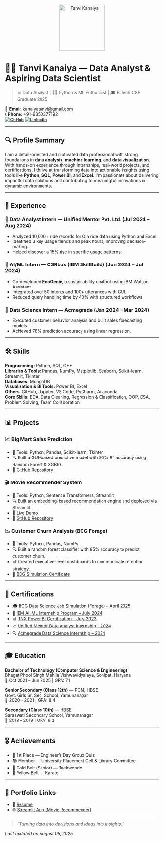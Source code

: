 <!-- Banner or Profile Image (optional, can be uploaded to repo and linked here) -->
<p align="center">
  <img src="https://avatars.githubusercontent.com/u/000000000?v=4" width="150" height="150" alt="Tanvi Kanaiya" />
</p>

# 👩‍💻 Tanvi Kanaiya — Data Analyst & Aspiring Data Scientist  
> 📊 Data Analyst | 👩‍💻 Python & ML Enthusiast | 🎓 B.Tech CSE Graduate 2025

📧 **Email**: [kanaiyatanvi@gmail.com](mailto:kanaiyatanvi@gmail.com)  
📞 **Phone**: +91-9350377192  
[![GitHub](https://img.shields.io/badge/GitHub-100000?logo=github&style=flat-square)](https://github.com/Tanvikanaiya)
[![LinkedIn](https://img.shields.io/badge/LinkedIn-blue?logo=linkedin&style=flat-square)](https://www.linkedin.com/in/tanvi-kanaiya-a66b9a24a/)

---

## 🔍 Profile Summary

I am a detail-oriented and motivated data professional with strong foundations in **data analysis**, **machine learning**, and **data visualization**. With hands-on experience through internships, real-world projects, and certifications, I thrive at transforming data into actionable insights using tools like **Python**, **SQL**, **Power BI**, and **Excel**. I'm passionate about delivering impactful data solutions and contributing to meaningful innovations in dynamic environments.

---

## 💼 Experience

### 🔹 Data Analyst Intern — Unified Mentor Pvt. Ltd. (Jul 2024 – Aug 2024)
- Analyzed 10,000+ ride records for Ola ride data using Python and Excel.
- Identified 3 key usage trends and peak hours, improving decision-making.
- Helped discover a 15% rise in specific usage patterns.

### 🔹 AI/ML Intern — CSRbox (IBM SkillBuild) (Jun 2024 – Jul 2024)
- Co-developed **EcoGenie**, a sustainability chatbot using IBM Watson Assistant.
- Integrated over 50 intents and 100+ utterances with GUI.
- Reduced query handling time by 40% with structured workflows.

### 🔹 Data Science Intern — Acmegrade (Jan 2024 – Mar 2024)
- Executed customer behavior analysis and built sales forecasting models.
- Achieved 78% prediction accuracy using linear regression.

---

## 🛠️ Skills

**Programming:** Python, SQL, C++  
**Libraries & Tools:** Pandas, NumPy, Matplotlib, Seaborn, Scikit-learn, Streamlit, Tkinter  
**Databases:** MongoDB  
**Visualization & BI Tools:** Power BI, Excel  
**Others:** GitHub, Jupyter, VS Code, PyCharm, Anaconda  
**Core Skills:** EDA, Data Cleaning, Regression & Classification, OOP, DSA, Problem Solving, Team Collaboration

---

## 📊 Projects

### 📈 Big Mart Sales Prediction
- 📌 Tools: Python, Pandas, Scikit-learn, Tkinter  
- 🔍 Built a GUI-based predictive model with 90% R² accuracy using Random Forest & XGBRF.  
- 🔗 [GitHub Repository](https://github.com/Tanvikanaiya/BigMart-Sales-Prediction)

### 🎬 Movie Recommender System
- 📌 Tools: Python, Sentence Transformers, Streamlit  
- 🔍 Built an embedding-based recommendation engine and deployed via Streamlit.  
- 🔗 [Live Demo](https://moviereccomendationapp-3qp4wlswo68qjkacdhjhcf.streamlit.app/)  
- 🔗 [GitHub Repository](https://github.com/Tanvikanaiya/Movie-Recommendation-System)

### 📉 Customer Churn Analysis (BCG Forage)
- 📌 Tools: Python, Pandas, NumPy  
- 🔍 Built a random forest classifier with 85% accuracy to predict customer churn.  
- 📊 Created executive-level dashboards to communicate retention strategy.  
- 🔗 [BCG Simulation Certificate](https://drive.google.com/file/d/1df5xnIUaTE4ceIu-7DTdjLhaYUoqOuC0/view)

---

## 📜 Certifications

- 🎓 [BCG Data Science Job Simulation (Forage) – April 2025](https://drive.google.com/file/d/1df5xnIUaTE4ceIu-7DTdjLhaYUoqOuC0/view)
- 🤖 [IBM AI-ML Internship Program – July 2024](https://drive.google.com/file/d/1kkBY7nibWpNHX1ShantHvi_7Ml1OAgnw/view)
- 📊 [TNX Power BI Certification – July 2023](http://drive.google.com/file/d/1G4Kthv5OGr-sXPC6bMKShnHNLx4gMo4R/view)
- 📈 [Unified Mentor Data Analyst Internship – 2024](https://drive.google.com/file/d/18qMoyz7RL8xVgyyaLtj8BHuqLVgPoGt4/view)
- 🔍 [Acmegrade Data Science Internship – 2024](https://drive.google.com/file/d/1tbPkMtdSby_LTmpYkYOnzuGFFqNzeyoP/view)

---

## 🎓 Education

**Bachelor of Technology (Computer Science & Engineering)**  
Bhagat Phool Singh Mahila Vishwavidyalaya, Sonipat, Haryana  
📅 Oct 2021 – Jun 2025 | GPA: 7.1

**Senior Secondary (Class 12th)** — PCM, HBSE  
Govt. Girls Sr. Sec. School, Yamunanagar  
📅 2020 – 2021 | GPA: 8.4

**Secondary (Class 10th)** — HBSE  
Saraswati Secondary School, Yamunanagar  
📅 2018 – 2019 | GPA: 9.2

---

## 🎖️ Achievements

- 🏅 1st Place — Engineer’s Day Group Quiz  
- 📚 Member — University Placement Cell & Library Committee  
- 🥋 Gold Belt (Senior) — Taekwondo  
- 🥋 Yellow Belt — Karate

---

## 📂 Portfolio Links

- 📄 [Resume](https://drive.google.com/file/d/1cR2cFDs6EAp6rTTW71YB9r9UJMxgJIQC/view?usp=sharing)  
- 🌐 [Streamlit App (Movie Recommender)](https://moviereccomendationapp-3qp4wlswo68qjkacdhjhcf.streamlit.app/)  

---

> _“Turning data into decisions and ideas into insights.”_

*Last updated on August 05, 2025*
